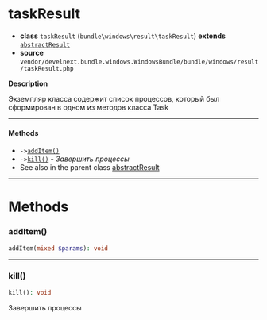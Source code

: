 # taskResult

- **class** `taskResult` (`bundle\windows\result\taskResult`) **extends** [`abstractResult`](classes/bundle/windows/result/abstractResult.md)
- **source** `vendor/develnext.bundle.windows.WindowsBundle/bundle/windows/result/taskResult.php`

**Description**

Экземпляр класса содержит список процессов, который был сформирован в одном из методов класса Task

---

#### Methods

- `->`[`addItem()`](#method-additem)
- `->`[`kill()`](#method-kill) - _Завершить процессы_
- See also in the parent class [abstractResult](classes/bundle/windows/result/abstractResult.md)

---
# Methods

<a name="method-additem"></a>

### addItem()
```php
addItem(mixed $params): void
```

---

<a name="method-kill"></a>

### kill()
```php
kill(): void
```
Завершить процессы